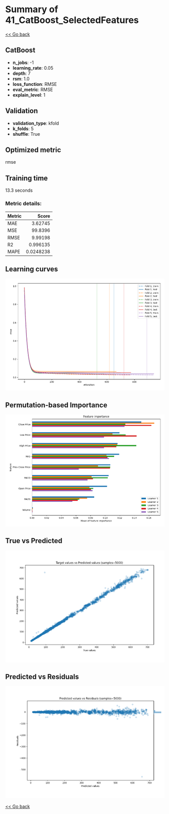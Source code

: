# Summary of 41_CatBoost_SelectedFeatures

[<< Go back](../README.md)


## CatBoost
- **n_jobs**: -1
- **learning_rate**: 0.05
- **depth**: 7
- **rsm**: 1.0
- **loss_function**: RMSE
- **eval_metric**: RMSE
- **explain_level**: 1

## Validation
 - **validation_type**: kfold
 - **k_folds**: 5
 - **shuffle**: True

## Optimized metric
rmse

## Training time

13.3 seconds

### Metric details:
| Metric   |      Score |
|:---------|-----------:|
| MAE      |  3.62745   |
| MSE      | 99.8396    |
| RMSE     |  9.99198   |
| R2       |  0.996135  |
| MAPE     |  0.0248238 |



## Learning curves
![Learning curves](learning_curves.png)

## Permutation-based Importance
![Permutation-based Importance](permutation_importance.png)
## True vs Predicted

![True vs Predicted](true_vs_predicted.png)


## Predicted vs Residuals

![Predicted vs Residuals](predicted_vs_residuals.png)



[<< Go back](../README.md)
